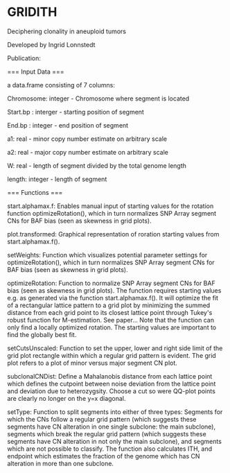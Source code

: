 GRIDITH
===

Deciphering clonality in aneuploid tumors

Developed by Ingrid Lonnstedt 

Publication:




=== Input Data ===

a data.frame consisting of 7 columns:

Chromosome: integer - Chromosome where segment is located

Start.bp : interger - starting position of segment

End.bp : integer - end position of segment

a1: real - minor copy number estimate on arbitrary scale

a2: real - major copy number estimate on arbitrary scale

W: real - length of segment divided by the total genome length

length: integer - length of segment 

=== Functions === 

start.alphamax.f: Enables manual input of starting values for the rotation function optimizeRotation(), which in turn normalizes SNP Array segment CNs for BAF bias (seen as skewness in grid plots).

plot.transformed: Graphical representation of roration starting values from start.alphamax.f().

setWeights: Function which visualizes potential parameter settings for optimizeRotation(), which in turn normalizes SNP Array segment CNs for BAF bias (seen as skewness in grid plots).

optimizeRotation: Function to normalize SNP Array segment CNs for BAF bias (seen as skewness in grid plots). The function requires starting values e.g. as generated via the function start.alphamax.f(). It will optimize the fit of a rectangular lattice pattern to a grid plot by minimizing the summed distance from each grid point to its closest lattice point through Tukey's robust function for M-estimation. See paper... Note that the function can only find a locally optimized rotation. The starting values are important to find the globally best fit.

setCutsUnscaled: Function to set the upper, lower and right side limit of the grid plot rectangle within which a regular grid pattern is evident. The grid plot refers to a plot of minor versus major segment CN plot.

subclonalCNDist: Define a Mahalanobis distance from each lattice point which defines the cutpoint between noise deviation from the lattice point and deviation due to heterozygsity. Choose a cut so were QQ-plot points are clearly no longer on the y=x diagonal.

setType: Function to split segments into either of three types: Segments for which the CNs follow a regular grid pattern (which suggests these segments have CN alteration in one single subclone: the main subclone), segments which break the regular grid pattern (which suggests these segments have CN alteration in not only the main subclone), and segments which are not possible to classify. The function also calculates ITH, and endpoint which estimates the fraction of the genome which has CN alteration in more than one subclone.

